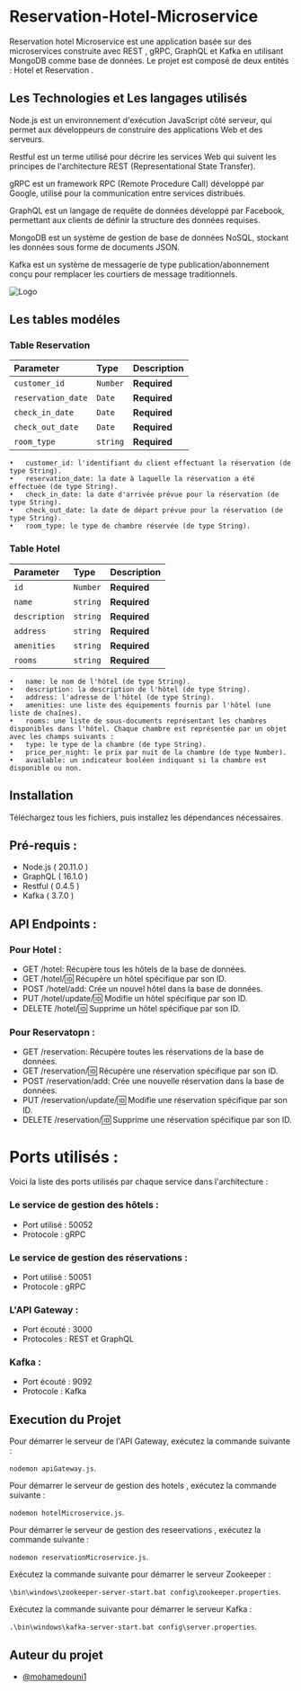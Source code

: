 
# Reservation-Hotel-Microservice

Reservation hotel Microservice est une application basée sur des microservices construite avec REST , gRPC, GraphQL et Kafka en utilisant MongoDB comme base de données. Le projet est composé de deux  entités : Hotel et Reservation .


## Les Technologies et Les langages utilisés

Node.js est un environnement d'exécution JavaScript côté serveur, qui permet aux développeurs de construire des applications Web et des serveurs. 

Restful est un terme utilisé pour décrire les services Web qui suivent les principes de l'architecture REST (Representational State Transfer).

gRPC est un framework RPC (Remote Procedure Call) développé par Google, utilisé pour la communication entre services distribués. 

GraphQL est un langage de requête de données développé par Facebook, permettant aux clients de définir la structure des données requises. 

MongoDB est un système de gestion de base de données NoSQL, stockant les données sous forme de documents JSON.

Kafka est un système de messagerie de type publication/abonnement conçu pour remplacer les courtiers de message traditionnels.



![Logo](https://scontent.ftun14-1.fna.fbcdn.net/v/t39.30808-6/441161205_7641878515899976_4998460982839942709_n.jpg?_nc_cat=111&ccb=1-7&_nc_sid=5f2048&_nc_ohc=eO43MDdiLR0Q7kNvgEUUDlL&_nc_oc=AdiUy1j_7DYWPONpURSO4ot4vOBdQdvDw2cQ18G5NTVqb-BFeXaWOVY47yeJzsjqu9o&_nc_ht=scontent.ftun14-1.fna&oh=00_AYBlwG7CuTi8x49OFwJ9J5hrHGuC9tYvNpAfM7wW49nkAQ&oe=664B05DE)


## Les tables modéles

### Table Reservation



| Parameter | Type     | Description                |
| :-------- | :------- | :------------------------- |
| `customer_id` | `Number` | **Required**|
| `reservation_date` | `Date` | **Required**|
| `check_in_date` | `Date` | **Required**|
| `check_out_date` | `Date` | **Required**|
| `room_type` | `string` | **Required**|





```http
•	customer_id: l'identifiant du client effectuant la réservation (de type String).
•	reservation_date: la date à laquelle la réservation a été effectuée (de type String).
•	check_in_date: la date d'arrivée prévue pour la réservation (de type String).
•	check_out_date: la date de départ prévue pour la réservation (de type String).
•	room_type: le type de chambre réservée (de type String).
```

### Table Hotel



| Parameter | Type     | Description                       |
| :-------- | :------- | :-------------------------------- |
| `id`      | `Number` | **Required**|
| `name`      | `string` | **Required**|
| `description`      | `string` | **Required**|
| `address`      | `string` | **Required**|
| `amenities`      | `string` | **Required**|
| `rooms`      | `string` | **Required**|


```http
•	name: le nom de l'hôtel (de type String).
•	description: la description de l'hôtel (de type String).
•	address: l'adresse de l'hôtel (de type String).
•	amenities: une liste des équipements fournis par l'hôtel (une liste de chaînes).
•	rooms: une liste de sous-documents représentant les chambres disponibles dans l'hôtel. Chaque chambre est représentée par un objet avec les champs suivants :
•	type: le type de la chambre (de type String).
•	price_per_night: le prix par nuit de la chambre (de type Number).
•	available: un indicateur booléen indiquant si la chambre est disponible ou non.
```

## Installation
Téléchargez tous les fichiers, puis installez les dépendances nécessaires.












## Pré-requis :

- Node.js ( 20.11.0 )
- GraphQL ( 16.1.0 )
- Restful ( 0.4.5 )
- Kafka   ( 3.7.0 )



## API Endpoints :
### Pour Hotel : 


- GET /hotel: Récupère tous les hôtels de la base de données. 
- GET /hotel/:id: Récupère un hôtel spécifique par son ID. 
- POST /hotel/add: Crée un nouvel hôtel dans la base de données. 
- PUT /hotel/update/:id: Modifie un hôtel spécifique par son ID. 
- DELETE /hotel/:id: Supprime un hôtel spécifique par son ID. 

### Pour Reservatopn :
- GET /reservation: Récupère toutes les réservations de la base de données. 
- GET /reservation/:id: Récupère une réservation spécifique par son ID. 
- POST /reservation/add: Crée une nouvelle réservation dans la base de données. 
- PUT /reservation/update/:id: Modifie une réservation spécifique par son ID. 
- DELETE /reservation/:id: Supprime une réservation spécifique par son ID.

# Ports utilisés :


Voici la liste des ports utilisés par chaque service dans l'architecture :

### Le service de gestion des hôtels :

- Port utilisé : 50052
- Protocole : gRPC

### Le service de gestion des réservations :

- Port utilisé : 50051
- Protocole : gRPC

### L'API Gateway :

- Port écouté : 3000
- Protocoles : REST et GraphQL
### Kafka :

- Port écouté : 9092
- Protocole : Kafka




## Execution du Projet

Pour démarrer le serveur de l'API Gateway, exécutez la commande suivante : 

`nodemon apiGateway.js`.



Pour démarrer le serveur de gestion des hotels , exécutez la commande suivante :

`nodemon hotelMicroservice.js`.

Pour démarrer le serveur de gestion des reseervations , exécutez la commande suivante :

`nodemon reservationMicroservice.js`.


Exécutez la commande suivante pour démarrer le serveur Zookeeper :

`\bin\windows\zookeeper-server-start.bat config\zookeeper.properties`.

Exécutez la commande suivante pour démarrer le serveur Kafka :

`.\bin\windows\kafka-server-start.bat config\server.properties`.

## Auteur du projet

- [@mohamedouni1](https://www.github.com/mohamedouni1)

